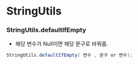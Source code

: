 # StringUtils

### StringUtils.defaultIfEmpty 
- 해당 변수가 Null이면 해당 문구로 바꿔줌.

```java
StringUtils.defaultIfEmpty( 변수 , 문구 or 변수);
```
